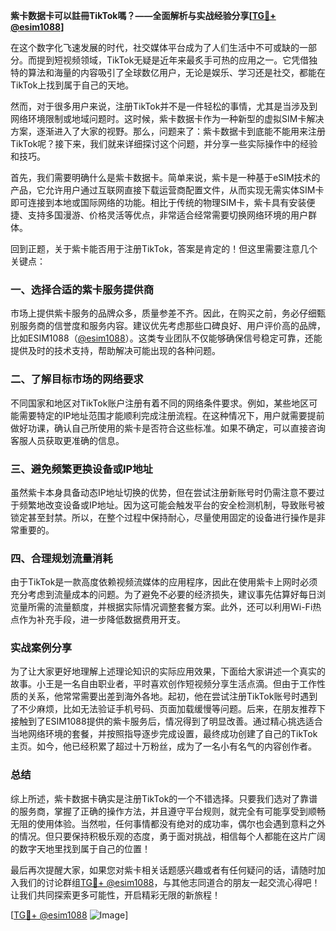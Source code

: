 **紫卡数据卡可以註冊TikTok嗎？——全面解析与实战经验分享[[TG💪+ @esim1088](https://t.me/s/esim1088)]**

在这个数字化飞速发展的时代，社交媒体平台成为了人们生活中不可或缺的一部分。而提到短视频领域，TikTok无疑是近年来最炙手可热的应用之一。它凭借独特的算法和海量的内容吸引了全球数亿用户，无论是娱乐、学习还是社交，都能在TikTok上找到属于自己的天地。

然而，对于很多用户来说，注册TikTok并不是一件轻松的事情，尤其是当涉及到网络环境限制或地域问题时。这时候，紫卡数据卡作为一种新型的虚拟SIM卡解决方案，逐渐进入了大家的视野。那么，问题来了：紫卡数据卡到底能不能用来注册TikTok呢？接下来，我们就来详细探讨这个问题，并分享一些实际操作中的经验和技巧。

首先，我们需要明确什么是紫卡数据卡。简单来说，紫卡是一种基于eSIM技术的产品，它允许用户通过互联网直接下载运营商配置文件，从而实现无需实体SIM卡即可连接到本地或国际网络的功能。相比于传统的物理SIM卡，紫卡具有安装便捷、支持多国漫游、价格灵活等优点，非常适合经常需要切换网络环境的用户群体。

回到正题，关于紫卡能否用于注册TikTok，答案是肯定的！但这里需要注意几个关键点：

### 一、选择合适的紫卡服务提供商

市场上提供紫卡服务的品牌众多，质量参差不齐。因此，在购买之前，务必仔细甄别服务商的信誉度和服务内容。建议优先考虑那些口碑良好、用户评价高的品牌，比如ESIM1088（[@esim1088](https://t.me/s/esim1088)）。这类专业团队不仅能够确保信号稳定可靠，还能提供及时的技术支持，帮助解决可能出现的各种问题。

### 二、了解目标市场的网络要求

不同国家和地区对TikTok账户注册有着不同的网络条件要求。例如，某些地区可能需要特定的IP地址范围才能顺利完成注册流程。在这种情况下，用户就需要提前做好功课，确认自己所使用的紫卡是否符合这些标准。如果不确定，可以直接咨询客服人员获取更准确的信息。

### 三、避免频繁更换设备或IP地址

虽然紫卡本身具备动态IP地址切换的优势，但在尝试注册新账号时仍需注意不要过于频繁地改变设备或IP地址。因为这可能会触发平台的安全检测机制，导致账号被锁定甚至封禁。所以，在整个过程中保持耐心，尽量使用固定的设备进行操作是非常重要的。

### 四、合理规划流量消耗

由于TikTok是一款高度依赖视频流媒体的应用程序，因此在使用紫卡上网时必须充分考虑到流量成本的问题。为了避免不必要的经济损失，建议事先估算好每日浏览量所需的流量额度，并根据实际情况调整套餐方案。此外，还可以利用Wi-Fi热点作为补充手段，进一步降低数据费用开支。

### 实战案例分享

为了让大家更好地理解上述理论知识的实际应用效果，下面给大家讲述一个真实的故事。小王是一名自由职业者，平时喜欢创作短视频分享生活点滴。但由于工作性质的关系，他常常需要出差到海外各地。起初，他在尝试注册TikTok账号时遇到了不少麻烦，比如无法验证手机号码、页面加载缓慢等问题。后来，在朋友推荐下接触到了ESIM1088提供的紫卡服务后，情况得到了明显改善。通过精心挑选适合当地网络环境的套餐，并按照指导逐步完成设置，最终成功创建了自己的TikTok主页。如今，他已经积累了超过十万粉丝，成为了一名小有名气的内容创作者。

### 总结

综上所述，紫卡数据卡确实是注册TikTok的一个不错选择。只要我们选对了靠谱的服务商，掌握了正确的操作方法，并且遵守平台规则，就完全有可能享受到顺畅无阻的使用体验。当然啦，任何事情都没有绝对的成功率，偶尔也会遇到意料之外的情况。但只要保持积极乐观的态度，勇于面对挑战，相信每个人都能在这片广阔的数字天地里找到属于自己的位置！

最后再次提醒大家，如果您对紫卡相关话题感兴趣或者有任何疑问的话，请随时加入我们的讨论群组[TG💪+ @esim1088](https://t.me/s/esim1088)，与其他志同道合的朋友一起交流心得吧！让我们共同探索更多可能性，开启精彩无限的新旅程！

[[TG💪+ @esim1088](https://t.me/s/esim1088) ![Image](https://i.postimg.cc/4NQfJmqS/Snipaste-2025-05-13-00-14-12.png)]